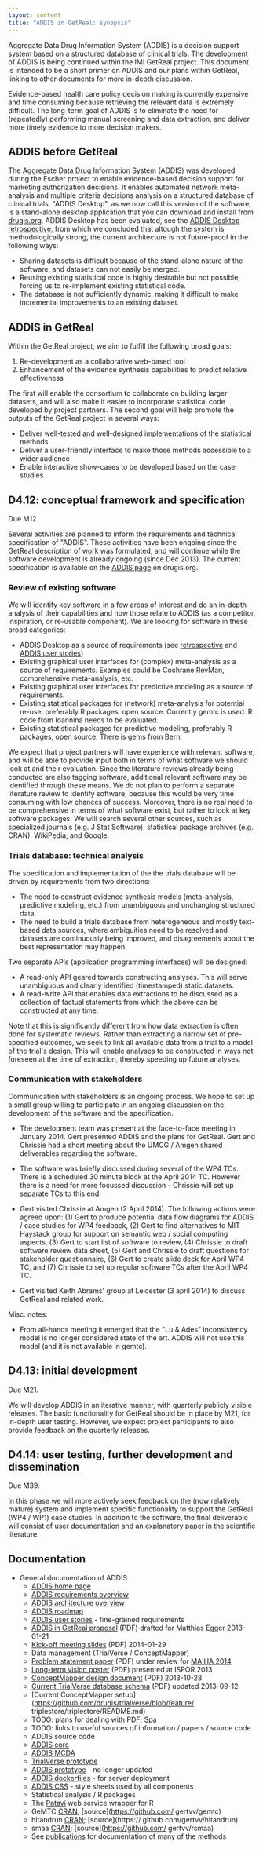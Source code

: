 ```yaml
---
layout: content
title: "ADDIS in GetReal: synopsis"
---
```


Aggregate Data Drug Information System (ADDIS) is a decision support system based on a structured database of clinical trials.
The development of ADDIS is being continued within the IMI GetReal project.
This document is intended to be a short primer on ADDIS and our plans within GetReal, linking to other documents for more in-depth discussion.

Evidence-based health care policy decision making is currently expensive and time consuming because retrieving the relevant data is extremely difficult.
The long-term goal of ADDIS is to eliminate the need for (repeatedly) performing manual screening and data extraction, and deliver more timely evidence to more decision makers.

## ADDIS before GetReal

The Aggregate Data Drug Information System (ADDIS) was developed during the Escher project to enable evidence-based decision support for marketing authorization decisions.
It enables automated network meta-analysis and multiple criteria decisions analysis on a structured database of clinical trials.
"ADDIS Desktop", as we now call this version of the software, is a stand-alone desktop application that you can download and install from [drugis.org](http://drugis.org/software/addis-desktop).
ADDIS Desktop has been evaluated, see the [ADDIS Desktop retrospective](http://drugis.org/software/addis-desktop/retrospective), from which we concluded that altough the system is methodologically strong, the current architecture is not future-proof in the following ways:

- Sharing datasets is difficult because of the stand-alone nature of the software, and datasets can not easily be merged.
- Reusing existing statistical code is highly desirable but not possible, forcing us to re-implement existing statistical code.
- The database is not sufficiently dynamic, making it difficult to make incremental improvements to an existing dataset.

## ADDIS in GetReal

Within the GetReal project, we aim to fulfill the following broad goals:

 1. Re-development as a collaborative web-based tool
 2. Enhancement of the evidence synthesis capabilities to predict relative effectiveness

The first will enable the consortium to collaborate on building larger datasets, and will also make it easier to incorporate statistical code developed by project partners.
The second goal will help promote the outputs of the GetReal project in several ways:

- Deliver well-tested and well-designed implementations of the statistical methods
- Deliver a user-friendly interface to make those methods accessible to a wider audience
- Enable interactive show-cases to be developed based on the case studies

## D4.12: conceptual framework and specification

Due M12.

Several activities are planned to inform the requirements and technical specification of "ADDIS".
These activities have been ongoing since the GetReal description of work was formulated, and will continue while the software development is already ongoing (since Dec 2013).
The current specification is available on the [ADDIS page](http://drugis.org/software/addis/) on drugis.org.

### Review of existing software

We will identify key software in a few areas of interest and do an in-depth analysis of their capabilities and how those relate to ADDIS (as a competitor, inspiration, or re-usable component).
We are looking for software in these broad categories:

- ADDIS Desktop as a source of requirements (see [retrospective](http://drugis.org/software/addis-desktop/retrospective) and [ADDIS user stories](http://drugis.org/software/addis/stories))
- Existing graphical user interfaces for (complex) meta-analysis as a source of requirements. Examples could be Cochrane RevMan, comprehensive meta-analysis, etc.
- Existing graphical user interfaces for predictive modeling as a source of requirements.
- Existing statistical packages for (network) meta-analysis for potential re-use, preferably R packages, open source. Currently gemtc is used. R code from Ioannina needs to be evaluated.
- Existing statistical packages for predictive modeling, preferably R packages, open source. There is gems from Bern.

We expect that project partners will have experience with relevant software, and will be able to provide input both in terms of what software we should look at and their evaluation.
Since the literature reviews already being conducted are also tagging software, additional relevant software may be identified through these means.
We do not plan to perform a separate literature review to identify software, because this would be very time consuming with low chances of success.
Moreover, there is no real need to be comprehensive in terms of what software exist, but rather to look at key software packages.
We will search several other sources, such as specialized journals (e.g. J Stat Software), statistical package archives (e.g. CRAN), WikiPedia, and Google.

### Trials database: technical analysis

The specification and implementation of the the trials database will be driven by requirements from two directions:

 - The need to construct evidence synthesis models (meta-analysis, predictive modeling, etc.) from unambiguous and unchanging structured data.
 - The need to build a trials database from heterogeneous and mostly text-based data sources, where ambiguities need to be resolved and datasets are continuously being improved, and disagreements about the best representation may happen.

Two separate APIs (application programming interfaces) will be designed:

 - A read-only API geared towards constructing analyses. This will serve unambiguous and clearly identified (timestamped) static datasets.
 - A read-write API that enables data extractions to be discussed as a collection of factual statements from which the above can be constructed at any time.

Note that this is significantly different from how data extraction is often done for systematic reviews.
Rather than extracting a narrow set of pre-specified outcomes, we seek to link all available data from a trial to a model of the trial's design.
This will enable analyses to be constructed in ways not foreseen at the time of extraction, thereby speeding up future analyses.

### Communication with stakeholders

Communication with stakeholders is an ongoing process.
We hope to set up a small group willing to participate in an ongoing discussion on the development of the software and the specification.

 - The development team was present at the face-to-face meeting in January 2014.
Gert presented ADDIS and the plans for GetReal.
Gert and Chrissie had a short meeting about the UMCG / Amgen shared deliverables regarding the software.

 - The software was briefly discussed during several of the WP4 TCs.
There is a scheduled 30 minute block at the April 2014 TC.
However there is a need for more focussed discussion - Chrissie will set up separate TCs to this end.

 - Gert visited Chrissie at Amgen (2 April 2014).
The following actions were agreed upon: (1) Gert to produce potential data flow diagrams for ADDIS / case studies for WP4 feedback, (2) Gert to find alternatives to MIT Haystack group for support on semantic web / social computing aspects, (3) Gert to start list of software to review, (4) Chrissie to draft software review data sheet, (5) Gert and Chrissie to draft questions for stakeholder questionnaire, (6) Gert to create slide deck for April WP4 TC, and (7) Chrissie to set up regular software TCs after the April WP4 TC.

 - Gert visited Keith Abrams' group at Leicester (3 april 2014) to discuss GetReal and related work.

Misc. notes:

 - From all-hands meeting it emerged that the "Lu & Ades" inconsistency model is no longer considered state of the art. ADDIS will not use this model (and it is not available in gemtc).

## D4.13: initial development

Due M21.

We will develop ADDIS in an iterative manner, with quarterly publicly visible releases.
The basic functionality for GetReal should be in place by M21, for in-depth user testing.
However, we expect project participants to also provide feedback on the quarterly releases.

## D4.14: user testing, further development and dissemination

Due M39.

In this phase we will more actively seek feedback on the (now relatively mature) system and implement specific functionality to support the GetReal (WP4 / WP1) case studies.
In addition to the software, the final deliverable will consist of user documentation and an explanatory paper in the scientific literature.

## Documentation

- General documentation of ADDIS
  - [ADDIS home page](/software/addis/)
  - [ADDIS requirements overview](/software/addis/requirements)
  - [ADDIS architecture overview](/software/addis/architecture)
  - [ADDIS roadmap](/software/addis/roadmap)
  - [ADDIS user stories](/software/addis/stories) - fine-grained requirements
  - [ADDIS in GetReal proposal](/files/20130121-addis-getreal-proposal.pdf) (PDF)   drafted for Matthias Egger 2013-01-21
  - [Kick-off meeting slides](/files/valkenhoef-pres-getrealkickoff2014.pdf) (PDF)   2014-01-29
  - Data management (TrialVerse / ConceptMapper)
  - [Problem statement paper](/files/valkenhoef-maiha2014.pdf) (PDF) under review for   [MAIHA 2014](http://www.cebm.brown.edu/maiha)
  - [Long-term vision poster](/files/valkenhoef-poster-ispor2013.pdf) (PDF) presented   at ISPOR 2013
  - [ConceptMapper design document](/files/20131028-conceptmapper-design.pdf) (PDF)   2013-10-28
  - [Current TrialVerse database schema](/files/20130912-trialverse-db.pdf) (PDF)   updated 2013-09-12
  - [Current ConceptMapper setup](https://github.com/drugis/trialverse/blob/feature/  triplestore/triplestore/README.md)
  - TODO: plans for dealing with PDF; [Spa](https://github.com/joelkuiper/spa)
  - TODO: links to useful sources of information / papers / source code
  - ADDIS source code
  - [ADDIS core](https://github.com/drugis/addis-core)
  - [ADDIS MCDA](https://github.com/drugis/mcda-elicitation-web)
  - [TrialVerse prototype](https://github.com/drugis/trialverse)
  - [ADDIS prototype](https://github.com/drugis/addis) - no longer updated
  - [ADDIS dockerfiles](https://github.com/drugis/dockerfiles) - for server deployment
  - [ADDIS CSS](https://github.com/drugis/drugis-css) - style sheets used by all   components
  - Statistical analysis / R packages
  - The [Patavi](https://github.com/joelkuiper/patavi) web service wrapper for R
  - GeMTC [CRAN](http://cran.r-project.org/package=gemtc); [source](https://github.com/  gertvv/gemtc)
  - hitandrun [CRAN](http://cran.r-project.org/package=hitandrun); [source](https://  github.com/gertvv/hitandrun)
  - smaa [CRAN](http://cran.r-project.org/package=smaa); [source](https://github.com/  gertvv/rsmaa)
  - See [publications](/research/publications) for documentation of many of the methods
